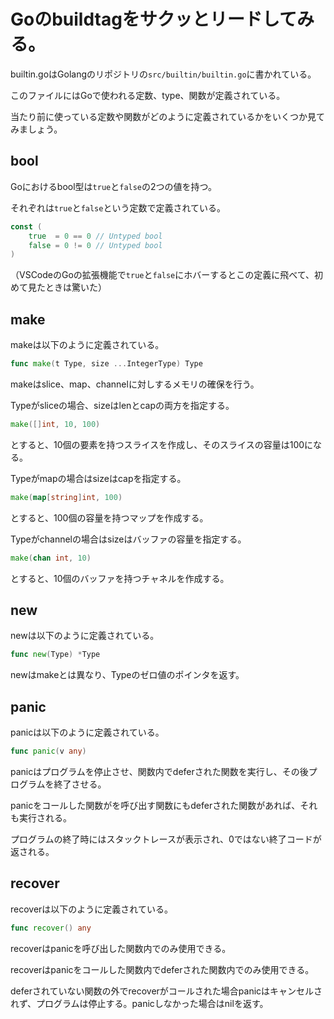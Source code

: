 # Goのbuildtagをサクッとリードしてみる。

builtin.goはGolangのリポジトリの`src/builtin/builtin.go`に書かれている。

このファイルにはGoで使われる定数、type、関数が定義されている。

当たり前に使っている定数や関数がどのように定義されているかをいくつか見てみましょう。


## bool

Goにおけるbool型は`true`と`false`の2つの値を持つ。


それぞれは`true`と`false`という定数で定義されている。


```go
const (
    true  = 0 == 0 // Untyped bool
    false = 0 != 0 // Untyped bool
)
```

（VSCodeのGoの拡張機能で`true`と`false`にホバーするとこの定義に飛べて、初めて見たときは驚いた）

## make

makeは以下のように定義されている。

```go
func make(t Type, size ...IntegerType) Type
```

makeはslice、map、channelに対しするメモリの確保を行う。

Typeがsliceの場合、sizeはlenとcapの両方を指定する。

```go
make([]int, 10, 100)
```

とすると、10個の要素を持つスライスを作成し、そのスライスの容量は100になる。

Typeがmapの場合はsizeはcapを指定する。

```go
make(map[string]int, 100)
```

とすると、100個の容量を持つマップを作成する。

Typeがchannelの場合はsizeはバッファの容量を指定する。

```go
make(chan int, 10)
```

とすると、10個のバッファを持つチャネルを作成する。


## new

newは以下のように定義されている。

```go
func new(Type) *Type
```

newはmakeとは異なり、Typeのゼロ値のポインタを返す。

## panic

panicは以下のように定義されている。

```go
func panic(v any)
```

panicはプログラムを停止させ、関数内でdeferされた関数を実行し、その後プログラムを終了させる。

panicをコールした関数がを呼び出す関数にもdeferされた関数があれば、それも実行される。

プログラムの終了時にはスタックトレースが表示され、0ではない終了コードが返される。

## recover

recoverは以下のように定義されている。

```go
func recover() any
```

recoverはpanicを呼び出した関数内でのみ使用できる。

recoverはpanicをコールした関数内でdeferされた関数内でのみ使用できる。

deferされていない関数の外でrecoverがコールされた場合panicはキャンセルされず、プログラムは停止する。panicしなかった場合はnilを返す。
